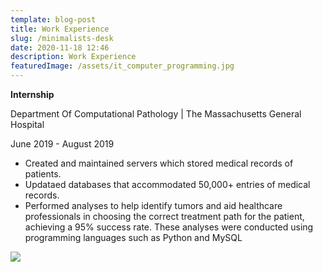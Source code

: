 ```yaml
---
template: blog-post
title: Work Experience
slug: /minimalists-desk
date: 2020-11-18 12:46
description: Work Experience
featuredImage: /assets/it_computer_programming.jpg
---
```

**Internship**

Department Of Computational Pathology | The Massachusetts General Hospital 

June 2019 - August 2019

* Created and maintained servers which stored medical records of patients.
* Updataed databases that accommodated 50,000+ entries of medical records. 
* Performed analyses to help identify tumors and aid healthcare professionals in choosing the correct treatment path for the patient, achieving a 95% success rate. These analyses were conducted using programming languages such as Python and MySQL

![](/assets/database-management-system.png)